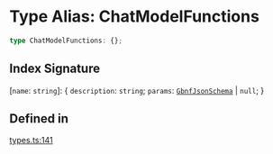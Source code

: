 # Type Alias: ChatModelFunctions

```ts
type ChatModelFunctions: {};
```

## Index Signature

 \[`name`: `string`\]: \{
  `description`: `string`;
  `params`: [`GbnfJsonSchema`](GbnfJsonSchema.md) \| `null`;
 \}

## Defined in

[types.ts:141](https://github.com/withcatai/node-llama-cpp/blob/6405ee945e792651123189aae2612212095765b6/src/types.ts#L141)
